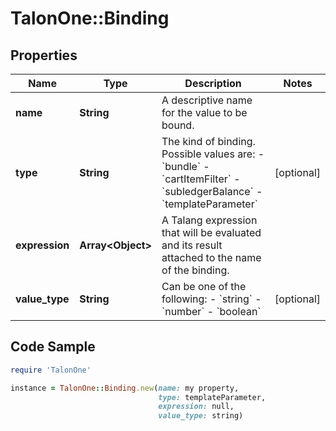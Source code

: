 # TalonOne::Binding

## Properties

Name | Type | Description | Notes
------------ | ------------- | ------------- | -------------
**name** | **String** | A descriptive name for the value to be bound. | 
**type** | **String** | The kind of binding. Possible values are: - &#x60;bundle&#x60; - &#x60;cartItemFilter&#x60; - &#x60;subledgerBalance&#x60; - &#x60;templateParameter&#x60;  | [optional] 
**expression** | **Array&lt;Object&gt;** | A Talang expression that will be evaluated and its result attached to the name of the binding. | 
**value_type** | **String** | Can be one of the following: - &#x60;string&#x60; - &#x60;number&#x60; - &#x60;boolean&#x60;  | [optional] 

## Code Sample

```ruby
require 'TalonOne'

instance = TalonOne::Binding.new(name: my property,
                                 type: templateParameter,
                                 expression: null,
                                 value_type: string)
```


